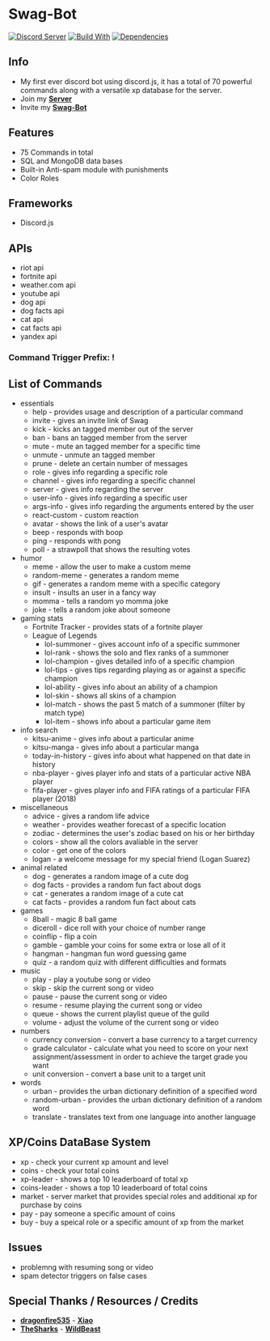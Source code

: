 # Swag-Bot
[![Discord Server](https://discordapp.com/api/guilds/468302650337787914/embed.png)](https://discord.gg/ZG3UCB5)
[![Build With](https://img.shields.io/npm/v/discord.js.svg?maxAge=3600)](https://www.npmjs.com/package/discord.js)
[![Dependencies](https://img.shields.io/david/expressjs/express.svg)](https://github.com/c3duan/Swag-Bot/blob/master/package.json)

## Info
- My first ever discord bot using discord.js, it has a total of 70 powerful commands along with a versatile xp database for the server.
- Join my **[Server](https://discord.gg/ZG3UCB5)**
- Invite my **[Swag-Bot](https://discordapp.com/oauth2/authorize?client_id=468360910927560705&scope=bot)**

## Features
- 75 Commands in total 
- SQL and MongoDB data bases
- Built-in Anti-spam module with punishments
- Color Roles

## Frameworks
- Discord.js

## APIs
- riot api
- fortnite api
- weather.com api
- youtube api
- dog api
- dog facts api
- cat api
- cat facts api
- yandex api


### Command Trigger Prefix: !

## List of Commands
- essentials
    - help - provides usage and description of a particular command
    - invite - gives an invite link of Swag
    - kick - kicks an tagged member out of the server
    - ban - bans an tagged member from the server
    - mute - mute an tagged member for a specific time
    - unmute - unmute an tagged member
    - prune - delete an certain number of messages
    - role - gives info regarding a specific role
    - channel - gives info regarding a specific channel
    - server - gives info regarding the server
    - user-info - gives info regarding a specific user
    - args-info - gives info regarding the arguments entered by the user
    - react-custom - custom reaction
    - avatar - shows the link of a user's avatar
    - beep - responds with boop
    - ping - responds with pong
    - poll - a strawpoll that shows the resulting votes
- humor
    - meme - allow the user to make a custom meme
    - random-meme - generates a random meme
    - gif - generates a random meme with a specific category
    - insult - insults an user in a fancy way
    - momma - tells a random yo momma joke
    - joke - tells a random joke about someone
- gaming stats
    - Fortnite Tracker - provides stats of a fortnite player
    - League of Legends
        - lol-summoner - gives account info of a specific summoner
        - lol-rank - shows the solo and flex ranks of a summoner
        - lol-champion - gives detailed info of a specific champion
        - lol-tips - gives tips regarding playing as or against a specific champion
        - lol-ability - gives info about an ability of a champion
        - lol-skin - shows all skins of a champion
        - lol-match - shows the past 5 match of a summoner (filter by match type)
        - lol-item - shows info about a particular game item
- info search
    - kitsu-anime - gives info about a particular anime
    - kitsu-manga - gives info about a particular manga
    - today-in-history - gives info about what happened on that date in history
    - nba-player - gives player info and stats of a particular active NBA player
    - fifa-player - gives player info and FIFA ratings of a particular FIFA player (2018)
- miscellaneous 
    - advice - gives a random life advice
    - weather - provides weather forecast of a specific location
    - zodiac - determines the user's zodiac based on his or her birthday
    - colors - show all the colors avaliable in the server
    - color - get one of the colors
    - logan - a welcome message for my special friend (Logan Suarez)
- animal related
    - dog - generates a random image of a cute dog
    - dog facts - provides a random fun fact about dogs
    - cat - generates a random image of a cute cat
    - cat facts - provides a random fun fact about cats
- games
    - 8ball - magic 8 ball game
    - diceroll - dice roll with your choice of number range
    - coinflip - flip a coin
    - gamble - gamble your coins for some extra or lose all of it
    - hangman - hangman fun word guessing game
    - quiz - a random quiz with different difficulties and formats
- music
    - play - play a youtube song or video
    - skip - skip the current song or video
    - pause - pause the current song or video
    - resume - resume playing the current song or video
    - queue - shows the current playlist queue of the guild
    - volume - adjust the volume of the current song or video
- numbers
    - currency conversion - convert a base currency to a target currency
    - grade calculator - calculate what you need to score on your next assignment/assessment in order to achieve the target grade you want
    - unit conversion - convert a base unit to a target unit
- words
    - urban - provides the urban dictionary definition of a specified word
    - random-urban - provides the urban dictionary definition of a random word
    - translate - translates text from one language into another language


## XP/Coins DataBase System
- xp - check your current xp amount and level
- coins - check your total coins
- xp-leader - shows a top 10 leaderboard of total xp
- coins-leader - shows a top 10 leaderboard of total coins
- market - server market that provides special roles and additional xp for purchase by coins
- pay - pay someone a specific amount of coins
- buy - buy a speical role or a specific amount of xp from the market

## Issues
- problemng with resuming song or video
- spam detector triggers on false cases

## Special Thanks / Resources / Credits
- **[dragonfire535](https://github.com/dragonfire535)** - **[Xiao](https://github.com/dragonfire535/xiao)**
- **[TheSharks](https://github.com/TheSharks)** - **[WildBeast](https://github.com/TheSharks/WildBeast)**


    
